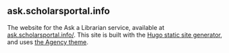 ## ask.scholarsportal.info

The website for the Ask a Librarian service, available at [ask.scholarsportal.info/](https://ask.scholarsportal.info/). This site is built with the [Hugo static site generator](https://gohugo.io/), and uses [the Agency theme](http://themes.gohugo.io/agency/).
